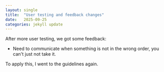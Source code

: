 ```yaml
---
layout: single
title:  "User testing and feedback changes"
date:   2025-09-25
categories: jekyll update
---
```


After more user testing, we got some feedback:
* Need to communicate when something is not in the wrong order, you can't just not take it.

To apply this, I went to the guidelines again.